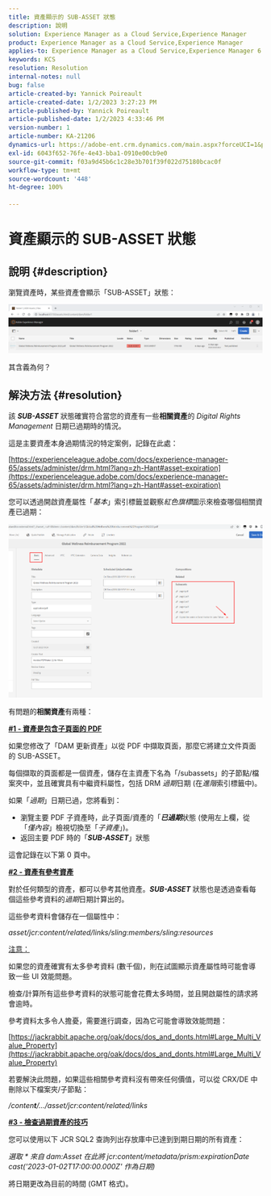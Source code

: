 ```yaml
---
title: 資產顯示的 SUB-ASSET 狀態
description: 說明
solution: Experience Manager as a Cloud Service,Experience Manager
product: Experience Manager as a Cloud Service,Experience Manager
applies-to: Experience Manager as a Cloud Service,Experience Manager 6.5,Experience Manager
keywords: KCS
resolution: Resolution
internal-notes: null
bug: false
article-created-by: Yannick Poireault
article-created-date: 1/2/2023 3:27:23 PM
article-published-by: Yannick Poireault
article-published-date: 1/2/2023 4:33:46 PM
version-number: 1
article-number: KA-21206
dynamics-url: https://adobe-ent.crm.dynamics.com/main.aspx?forceUCI=1&pagetype=entityrecord&etn=knowledgearticle&id=b9a935ed-b18a-ed11-81ac-6045bd006ce9
exl-id: 6043f652-76fe-4e43-bba1-0910e00cb9e0
source-git-commit: f03a9d45b6c1c28e3b701f39f022d75180bcac0f
workflow-type: tm+mt
source-wordcount: '448'
ht-degree: 100%

---
```


# 資產顯示的 SUB-ASSET 狀態

## 說明 {#description}


瀏覽資產時，某些資產會顯示「SUB-ASSET」狀態：

![](assets/___798b0791-ba8a-ed11-81ac-6045bd006ce9___.png)

其含義為何？


## 解決方法 {#resolution}


該 <b>*SUB-ASSET</b>* 狀態確實符合當您的資產有一些<b>相關資產</b>的 *Digital Rights Management* 日期已過期時的情況。

這是主要資產本身過期情況的特定案例，記錄在此處：

[https://experienceleague.adobe.com/docs/experience-manager-65/assets/administer/drm.html?lang=zh-Hant#asset-expiration](https://experienceleague.adobe.com/docs/experience-manager-65/assets/administer/drm.html?lang=zh-Hant#asset-expiration)

您可以透過開啟資產屬性「*基本*」索引標籤並觀察&#x200B;*紅色旗標*&#x200B;圖示來檢查哪個相關資產已過期：

![](assets/6269940b-b98a-ed11-81ac-6045bd006ce9.png)



有問題的<b>相關資產</b>有兩種：

<u><b>#1 - 資產是包含子頁面的 PDF</b></u>

如果您修改了「DAM 更新資產」以從 PDF 中擷取頁面，那麼它將建立文件頁面的 SUB-ASSET。

每個擷取的頁面都是一個資產，儲存在主資產下名為「/subassets」的子節點/檔案夾中，並且確實具有中繼資料屬性，包括 DRM *過期*&#x200B;日期 (在&#x200B;*進階*&#x200B;索引標籤中)。

如果「*過期*」日期已過，您將看到：

- 瀏覽主要 PDF 子資產時，此子頁面/資產的「<b>*已過期</b>*&#x200B;狀態 (使用左上欄，從「*僅內容*」檢視切換至「*子資產*」)。
- 返回主要 PDF 時的「<b>*SUB-ASSET</b>*」狀態


這會記錄在以下第 0 頁中。



<u><b>#2 - 資產有參考資產</b></u>

對於任何類型的資產，都可以參考其他資產。<b>*SUB-ASSET</b>* 狀態也是透過查看每個這些參考資料的&#x200B;*過期*&#x200B;日期計算出的。

這些參考資料會儲存在一個屬性中：

*asset/jcr:content/related/links/sling:members/sling:resources*

<u>注意：</u>

如果您的資產確實有太多參考資料 (數千個)，則在試圖顯示資產屬性時可能會導致一些 UI 效能問題。

檢查/計算所有這些參考資料的狀態可能會花費太多時間，並且開啟屬性的請求將會逾時。

參考資料太多令人擔憂，需要進行調查，因為它可能會導致效能問題：

[https://jackrabbit.apache.org/oak/docs/dos_and_donts.html#Large_Multi_Value_Property](https://jackrabbit.apache.org/oak/docs/dos_and_donts.html#Large_Multi_Value_Property)

若要解決此問題，如果這些相關參考資料沒有帶來任何價值，可以從 CRX/DE 中刪除以下檔案夾/子節點：

*/conten<b>t</b>/.../asset/jcr:content/related/links*



<u><b>#3 - 檢查過期資產的技巧</b></u>

您可以使用以下 JCR SQL2 查詢列出存放庫中已達到到期日期的所有資產：

*選取 \* 來自 dam:Asset 在此將 jcr:content/metadata/prism:expirationDate cast(&#39;2023-01-02T17:00:00.000Z&#39; 作為日期)*



將日期更改為目前的時間 (GMT 格式)。
